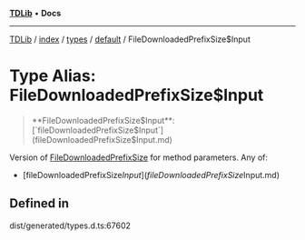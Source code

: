 [**TDLib**](../../../../../../README.md) • **Docs**

***

[TDLib](../../../../../../modules.md) / [index](../../../../../README.md) / [types](../../../README.md) / [default](../README.md) / FileDownloadedPrefixSize$Input

# Type Alias: FileDownloadedPrefixSize$Input

> **FileDownloadedPrefixSize$Input**: [`fileDownloadedPrefixSize$Input`](fileDownloadedPrefixSize$Input.md)

Version of [FileDownloadedPrefixSize](FileDownloadedPrefixSize-1.md) for method parameters.
Any of:
- [fileDownloadedPrefixSize$Input](fileDownloadedPrefixSize$Input.md)

## Defined in

dist/generated/types.d.ts:67602
